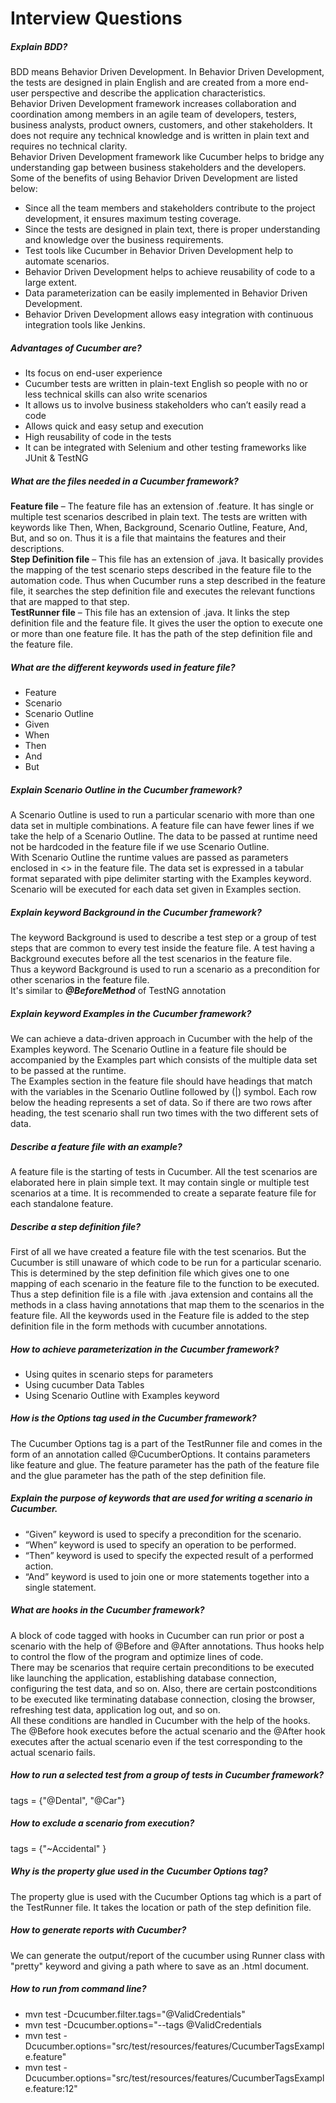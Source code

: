 # Interview Questions

##### Explain BDD?
BDD means Behavior Driven Development. In Behavior Driven Development, the tests are designed in plain English and are created from a more end-user perspective and describe the application characteristics.
<br/>
Behavior Driven Development framework increases collaboration and coordination among members in an agile team of developers, testers, business analysts, product owners, customers, and other stakeholders. It does not require any technical knowledge and is written in plain text and requires no technical clarity.
<br/>
Behavior Driven Development framework like Cucumber helps to bridge any understanding gap between business stakeholders and the developers. Some of the benefits of using Behavior Driven Development are listed below:
* Since all the team members and stakeholders contribute to the project development, it ensures maximum testing coverage.
* Since the tests are designed in plain text, there is proper understanding and knowledge over the business requirements.
* Test tools like Cucumber in Behavior Driven Development help to automate scenarios.
* Behavior Driven Development helps to achieve reusability of code to a large extent.
* Data parameterization can be easily implemented in Behavior Driven Development.
* Behavior Driven Development allows easy integration with continuous integration tools like Jenkins.
##### Advantages of Cucumber are?
* Its focus on end-user experience
* Cucumber tests are written in plain-text English so people with no or less technical skills can also write scenarios
* It allows us to involve business stakeholders who can’t easily read a code
* Allows quick and easy setup and execution
* High reusability of code in the tests
* It can be integrated with Selenium and other testing frameworks like JUnit & TestNG
##### What are the files needed in a Cucumber framework?
__Feature file__ – The feature file has an extension of .feature. It has single or multiple test scenarios described in plain text. The tests are written with keywords like Then, When, Background, Scenario Outline, Feature, And, But, and so on. Thus it is a file that maintains the features and their descriptions.
<br/>
__Step Definition file__ – This file has an extension of .java. It basically provides the mapping of the test scenario steps described in the feature file to the automation code. Thus when Cucumber runs a step described in the feature file, it searches the step definition file and executes the relevant functions that are mapped to that step.
<br/>
__TestRunner file__ – This file has an extension of .java. It links the step definition file and the feature file. It gives the user the option to execute one or more than one feature file. It has the path of the step definition file and the feature file.

##### What are the different keywords used in feature file?
* Feature
* Scenario
* Scenario Outline
* Given
* When
* Then
* And
* But
##### Explain Scenario Outline in the Cucumber framework?
A Scenario Outline is used to run a particular scenario with more than one data set in multiple combinations. A feature file can have fewer lines if we take the help of a Scenario Outline. The data to be passed at runtime need not be hardcoded in the feature file if we use Scenario Outline.
<br/>
With Scenario Outline the runtime values are passed as parameters enclosed in <> in the feature file. The data set is expressed in a tabular format separated with pipe delimiter starting with the Examples keyword.
Scenario will be executed for each data set given in Examples section.
##### Explain keyword Background in the Cucumber framework?
The keyword Background is used to describe a test step or a group of test steps that are common to every test inside the feature file. A test having a Background executes before all the test scenarios in the feature file.
<br/>
Thus a keyword Background is used to run a scenario as a precondition for other scenarios in the feature file.
<br/>
It's similar to ___@BeforeMethod___ of TestNG annotation
##### Explain keyword Examples in the Cucumber framework?
We can achieve a data-driven approach in Cucumber with the help of the Examples keyword. The Scenario Outline in a feature file should be accompanied by the Examples part which consists of the multiple data set to be passed at the runtime.
<br/>
The Examples section in the feature file should have headings that match with the variables in the Scenario Outline followed by (|) symbol. Each row below the heading represents a set of data. So if there are two rows after heading, the test scenario shall run two times with the two different sets of data.

##### Describe a feature file with an example?
A feature file is the starting of tests in Cucumber. All the test scenarios are elaborated here in plain simple text. It may contain single or multiple test scenarios at a time. It is recommended to create a separate feature file for each standalone feature.

##### Describe a step definition file?
First of all we have created a feature file with the test scenarios. But the Cucumber is still unaware of which code to be run for a particular scenario. This is determined by the step definition file which gives one to one mapping of each scenario in the feature file to the function to be executed.
<br/>
Thus a step definition file is a file with .java extension and contains all the methods in a class having annotations that map them to the scenarios in the feature file. All the keywords used in the Feature file is added to the step definition file in the form methods with cucumber annotations.

##### How to achieve parameterization in the Cucumber framework?
* Using quites in scenario steps for parameters
* Using cucumber Data Tables
* Using Scenario Outline with Examples keyword
##### How is the Options tag used in the Cucumber framework?
The Cucumber Options tag is a part of the TestRunner file and comes in the form of an annotation called @CucumberOptions. It contains parameters like feature and glue. The feature parameter has the path of the feature file and the glue parameter has the path of the step definition file.

##### Explain the purpose of keywords that are used for writing a scenario in Cucumber.
* “Given” keyword is used to specify a precondition for the scenario.
* “When” keyword is used to specify an operation to be performed.
* “Then” keyword is used to specify the expected result of a performed action.
* “And” keyword is used to join one or more statements together into a single statement.

##### What are hooks in the Cucumber framework?
A block of code tagged with hooks in Cucumber can run prior or post a scenario with the help of @Before and @After annotations. Thus hooks help to control the flow of the program and optimize lines of code.
<br/>
There may be scenarios that require certain preconditions to be executed like launching the application, establishing database connection, configuring the test data, and so on. Also, there are certain postconditions to be executed like terminating database connection, closing the browser, refreshing test data, application log out, and so on.
<br/>
All these conditions are handled in Cucumber with the help of the hooks. The @Before hook executes before the actual scenario and the @After hook executes after the actual scenario even if the test corresponding to the actual scenario fails.

##### How to run a selected test from a group of tests in Cucumber framework?
tags = {"@Dental", "@Car"}
##### How to exclude a scenario from execution?
tags = {"~Accidental" }
##### Why is the property glue used in the Cucumber Options tag?
The property glue is used with the Cucumber Options tag which is a part of the TestRunner file. It takes the location or path of the step definition file.
##### How to generate reports with Cucumber?
We can generate the output/report of the cucumber using Runner class with "pretty" keyword and giving a path where to save as an .html document.
##### How to run from command line?
* mvn test -Dcucumber.filter.tags="@ValidCredentials"
* mvn test -Dcucumber.options="--tags @ValidCredentials
* mvn test -Dcucumber.options="src/test/resources/features/CucumberTagsExample.feature"
* mvn test -Dcucumber.options="src/test/resources/features/CucumberTagsExample.feature:12"